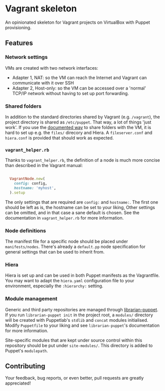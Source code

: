 # Vagrant skeleton

An opinionated skeleton for Vagrant projects on VirtualBox with Puppet provisioning.

## Features

### Network settings

VMs are created with two network interfaces:

- Adapter 1, NAT: so the VM can reach the Internet and Vagrant can communicate with it over SSH
- Adapter 2, Host-only: so the VM can be accessed over a 'normal' TCP/IP network without having to set up port forwarding.

### Shared folders

In addition to the standard directories shared by Vagrant (e.g. `/vagrant`), the project directory is shared as `/etc/puppet`. That way, a lot of things 'just work'. If you use the [documented way](http://docs.vagrantup.com/v2/provisioning/puppet_apply.html) to share folders with the VM, it is hard to set up e.g. the `files/` direcory and Hiera. A `fileserver.conf` and `hiera.conf` is provided that should work as expected.

### `vagrant_helper.rb`

Thanks to `vagrant_helper.rb`, the definition of a node is much more concise than described in the Vagrant manual:

```ruby

  VagrantNode.new(
    config: config,
    hostname: 'myhost',
  ).setup
```

The only settings that are required are `config:` and `hostname:`. The first one should be left as is, the hostname can be set to your liking, Other settings can be omitted, and in that case a sane default is chosen. See the documentation in `vagrant_helper.rb` for more information.

### Node definitions

The manifest file for a specific node should be placed under `manifests/nodes`. There's already a `default.pp` node specification for general settings that can be used to inherit from.

### Hiera

Hiera is set up and can be used in both Puppet manifests as the Vagrantfile. You may want to adapt the `hiera.yaml` configuration file to your environment, especially the `:hierarchy:` setting.

### Module management

Generic and third party repositories are managed through [librarian-puppet](https://github.com/rodjek/librarian-puppet). If you run `librarian-puppet init` in the project root, a `modules/` directory will be created with Puppetlab's `stdlib` and `concat` modules initialised. Modify `Puppetfile` to your liking and see `librarian-puppet`'s documentation for more information.

Site-specific modules that are kept under source control within this repository should be put under `site-modules/`. This directory is added to Puppet's `modulepath`.

## Contributing

Your feedback, bug reports, or even better, pull requests are greatly appreciated!
